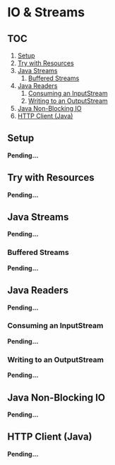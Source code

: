 # IO & Streams

## TOC

1. [Setup](#setup)
1. [Try with Resources](#try-with-resources)
1. [Java Streams](#java-streams)
    1. [Buffered Streams](#buffered-streams)
1. [Java Readers](#java-readers)
    1. [Consuming an InputStream](#consuming-an-inputstream)
    1. [Writing to an OutputStream](#writing-to-an-outputstream)
1. [Java Non-Blocking IO](#java-non-blocking-io)
1. [HTTP Client (Java)](#http-client-java)

## Setup

**Pending...**

## Try with Resources

**Pending...**

## Java Streams

**Pending...**

### Buffered Streams

**Pending...**

## Java Readers

**Pending...**

### Consuming an InputStream

**Pending...**

### Writing to an OutputStream

**Pending...**

## Java Non-Blocking IO

**Pending...**

## HTTP Client (Java)

**Pending...**
